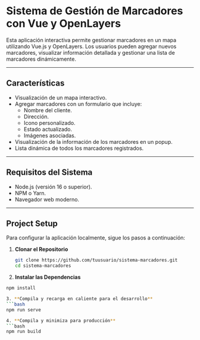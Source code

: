 # Sistema de Gestión de Marcadores con Vue y OpenLayers

Esta aplicación interactiva permite gestionar marcadores en un mapa utilizando Vue.js y OpenLayers. Los usuarios pueden agregar nuevos marcadores, visualizar información detallada y gestionar una lista de marcadores dinámicamente.

---

## **Características**

- Visualización de un mapa interactivo.
- Agregar marcadores con un formulario que incluye:
  - Nombre del cliente.
  - Dirección.
  - Icono personalizado.
  - Estado actualizado.
  - Imágenes asociadas.
- Visualización de la información de los marcadores en un popup.
- Lista dinámica de todos los marcadores registrados.

---

## **Requisitos del Sistema**

- Node.js (versión 16 o superior).
- NPM o Yarn.
- Navegador web moderno.

---

## **Project Setup**

Para configurar la aplicación localmente, sigue los pasos a continuación:

1. **Clonar el Repositorio**

   ```bash
   git clone https://github.com/tuusuario/sistema-marcadores.git
   cd sistema-marcadores

   ```

2. **Instalar las Dependencias**

````bash
npm install

3. **Compila y recarga en caliente para el desarrollo**
```bash
npm run serve

4. **Compila y minimiza para producción**
```bash
npm run build
````
